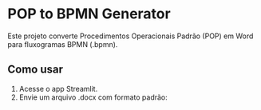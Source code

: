 # POP to BPMN Generator

Este projeto converte Procedimentos Operacionais Padrão (POP) em Word para fluxogramas BPMN (.bpmn).

## Como usar

1. Acesse o app Streamlit.
2. Envie um arquivo .docx com formato padrão:
